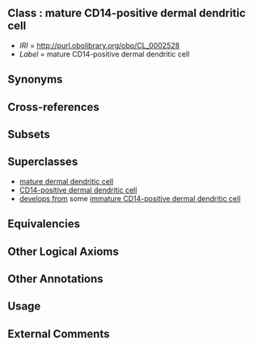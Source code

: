 
## Class : mature CD14-positive dermal dendritic cell

 * *IRI* = http://purl.obolibrary.org/obo/CL_0002528
 * *Label* = mature CD14-positive dermal dendritic cell

## Synonyms


## Cross-references


## Subsets


## Superclasses

 * [mature dermal dendritic cell](../../CL/10/CL_0001010.md)
 * [CD14-positive dermal dendritic cell](../../CL/26/CL_0002526.md)
 * [develops from](../../RO/02/RO_0002202.md) some [immature CD14-positive dermal dendritic cell](../../CL/27/CL_0002527.md)

## Equivalencies


## Other Logical Axioms


## Other Annotations


## Usage


## External Comments


